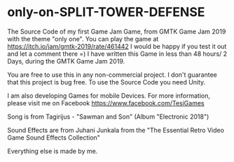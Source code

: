 # only-on-SPLIT-TOWER-DEFENSE
The Source Code of my first Game Jam Game, from GMTK Game Jam 2019 with the theme "only one". You can play the game at https://itch.io/jam/gmtk-2019/rate/461442 
I would be happy if you test it out and let a comment there =)
I have written this Game in less than 48 hours/ 2 Days, during the GMTK Game Jam 2019.

You are free to use this in any non-commercial project. I don't guarantee that this project is bug free. To use the Source Code you need Unity.

I am also developing Games for mobile Devices. For more information, please visit me on Facebook https://www.facebook.com/TesiGames

Song is from Tagirijus - "Sawman and Son" (Album "Electronic 2018")

Sound Effects are from Juhani Junkala from the "The Essential Retro Video Game Sound Effects Collection"

Everything else is made by me.
